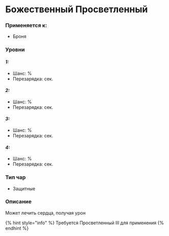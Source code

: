 # Божественный Просветленный

### Применяется к:

* Броня

### Уровни

#### _1:_&#x20;

* Шанс: %
* Перезарядка:  сек.

#### _2:_

* Шанс: %
* Перезарядка:  сек.&#x20;

#### _3:_&#x20;

* Шанс: %
* Перезарядка:  сек.

#### _4:_

* Шанс: %
* Перезарядка:  сек.&#x20;

### Тип чар

* Защитные

### Описание&#x20;

Может лечить сердца, получая урон

{% hint style="info" %}
Требуется Просветленный III для применения
{% endhint %}
